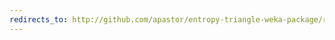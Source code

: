 ```yaml
---
redirects_to: http://github.com/apastor/entropy-triangle-weka-package/releases/download/0.9/EntropyTriangle.zip
---
```

